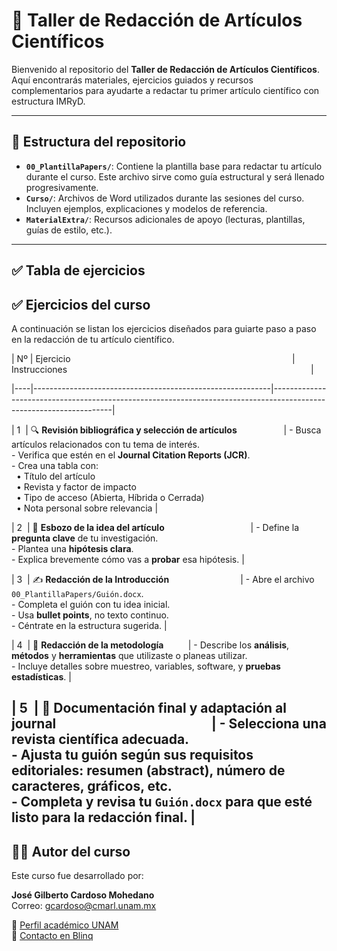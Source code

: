 # 📝 Taller de Redacción de Artículos Científicos

Bienvenido al repositorio del **Taller de Redacción de Artículos Científicos**. Aquí encontrarás materiales, 
ejercicios guiados y recursos complementarios para ayudarte a redactar tu primer artículo científico con estructura IMRyD.

---

## 📂 Estructura del repositorio

- **`00_PlantillaPapers/`**: Contiene la plantilla base para redactar tu artículo durante el curso. Este archivo sirve como guía estructural y será llenado progresivamente.
- **`Curso/`**: Archivos de Word utilizados durante las sesiones del curso. Incluyen ejemplos, explicaciones y modelos de referencia.
- **`MaterialExtra/`**: Recursos adicionales de apoyo (lecturas, plantillas, guías de estilo, etc.).

---

## ✅ Tabla de ejercicios

## ✅ Ejercicios del curso

A continuación se listan los ejercicios diseñados para guiarte paso a paso en la redacción de tu artículo científico.



| Nº | Ejercicio                                                                                          | Instrucciones                                                                                                   |

|----|-----------------------------------------------------------|--------------------------------------------------------------------------------------------------------------------|

| 1  | 🔍 **Revisión bibliográfica y selección de artículos**                   | - Busca artículos relacionados con tu tema de interés.  <br> - Verifica que estén en el **Journal Citation Reports (JCR)**.  <br> - Crea una tabla con:  <br> &nbsp;&nbsp;• Título del artículo  <br> &nbsp;&nbsp;• Revista y factor de impacto  <br> &nbsp;&nbsp;• Tipo de acceso (Abierta, Híbrida o Cerrada)  <br> &nbsp;&nbsp;• Nota personal sobre relevancia |

| 2  | 🧠 **Esbozo de la idea del artículo**                                   | - Define la **pregunta clave** de tu investigación.  <br> - Plantea una **hipótesis clara**.  <br> - Explica brevemente cómo vas a **probar** esa hipótesis. |

| 3  | ✍️ **Redacción de la Introducción**                             | - Abre el archivo `00_PlantillaPapers/Guión.docx`.  <br> - Completa el guión con tu idea inicial.  <br> - Usa **bullet points**, no texto continuo.  <br> - Céntrate en la estructura sugerida. |

| 4  | 🧾 **Redacción de la metodología**          | - Describe los **análisis**, **métodos** y **herramientas** que utilizaste o planeas utilizar.  <br> - Incluye detalles sobre muestreo, variables, software, y **pruebas estadísticas**. |


| 5  | 📄 **Documentación final y adaptación al journal**                                                  | - Selecciona una revista científica adecuada.  <br> - Ajusta tu guión según sus requisitos editoriales: resumen (abstract), número de caracteres, gráficos, etc.  <br> - Completa y revisa tu `Guión.docx` para que esté listo para la redacción final. |
---

## 👨‍🏫 Autor del curso

Este curso fue desarrollado por:

**José Gilberto Cardoso Mohedano**  
Correo: [gcardoso@cmarl.unam.mx](mailto:gcardoso@cmarl.unam.mx)

🔗 [Perfil académico UNAM](https://www.icmyl.unam.mx/el_carmen/quienes_somos/personal_academico/jose-gilberto-cardoso-mohedano)  
🔗 [Contacto en Blinq](https://blinq.me/YKZ9U8mqdr8n?bs=db)


